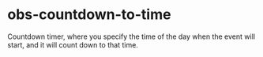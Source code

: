 # obs-countdown-to-time
Countdown timer, where you specify the time of the day when the event will start, and it will count down to that time.
